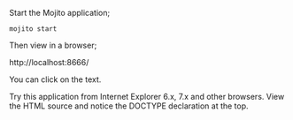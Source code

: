 Start the Mojito application;

    mojito start

Then view in a browser;

http://localhost:8666/

You can click on the text.


Try this application from Internet Explorer 6.x, 7.x and other browsers. View the HTML source and notice the DOCTYPE declaration at the top.
